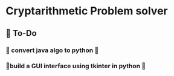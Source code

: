 # Cryptarithmetic Problem solver
 ## 🚵 To-Do
 ### 📌 convert java algo to python 🥵
 ### 📌build a GUI interface using tkinter in python 🐍
